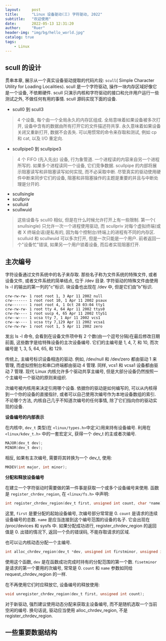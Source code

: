```yaml
---
layout:     post
title:      "Linux 设备驱动(三) 字符驱动, 2022"
subtitle:   "欢迎使用"
date:       2022-05-13 12:31:20
author:     "Ruer"
header-img: "img/bg/hello_world.jpg"
catalog: true
tags:
    - Linux
---
```


## scull 的设计

贯串本章, 展示从一个真实设备驱动提取的代码片段: `scull`( Simple Character Utility for Loading Localities). scull 是一个字符驱动, 操作一块内存区域好像它是一个设备, 不依赖硬件. scull 只演示内核和字符驱动的接口和允许用户运行一些测试之外, 不做任何有用的事情. scull 源码实现下面的设备.  

* scull0 到 scull3

> 4 个设备, 每个由一个全局永久的内存区组成. 全局意味着如果设备被多次打开, 设备中含有的数据由所有打开它的文件描述符共享. 永久意味着如果设备关闭又重新打开, 数据不会丢失. 可以用惯常的命令来存取和测试, 例如 cp 和 cat, 以及 I/O 重定向.

* scullpipe0 到 scullpipe3

> 4 个 FIFO (先入先出) 设备, 行为象管道. 一个进程读的内容来自另一个进程所写的. 如果多个进程读同一个设备, 它们竞争数据. scullpipe 的内部将展示阻塞读写和非阻塞读写如何实现, 而不必采取中断. 尽管真实的驱动使用硬件中断来同步它们的设备, 阻塞和非阻塞操作的主题是重要的并且与中断处理是分开的.  

* scullsingle
* scullpriv
* sculluid
* scullwuid

> 这些设备与 scull0 相似, 但是在什么时候允许打开上有一些限制. 第一个( snullsingle) 只允许一次一个进程使用驱动, 而 scullpriv 对每个虚拟终端(或者 X 终端会话)是私有的, 因为每个控制台/终端上的进程有不同的内存区.
sculluid 和 scullwuid 可以多次打开, 但是一次只能是一个用户. 前者返回一个"设备忙"错误, 如果另一个用户锁着设备, 而后者实现阻塞打开.  

## 主次编号

字符设备通过文件系统中的名子来存取. 那些名子称为文件系统的特殊文件, 或者设备文件, 或者文件系统的简单结点, 位于 /dev 目录. 字符驱动的特殊文件由使用ls -l 的输出的第一列的"c"标识. 块设备也出现在 /dev 中, 但是它们由"b"标识.  

```Shell
crw-rw-rw- 1 root root 1, 3 Apr 11 2002 null
crw------- 1 root root 10, 1 Apr 11 2002 psaux
crw------- 1 root root 4, 1 Oct 28 03:04 tty1
crw-rw-rw- 1 root tty 4, 64 Apr 11 2002 ttys0
crw-rw---- 1 root uucp 4, 65 Apr 11 2002 ttyS1
crw--w---- 1 vcsa tty 7, 1 Apr 11 2002 vcs1
crw--w---- 1 vcsa tty 7,129 Apr 11 2002 vcsa1
crw-rw-rw- 1 root root 1, 5 Apr 11 2002 zero
```

发出 ls -l 命令, 会看到在设备文件项中有 2 个数(由一个逗号分隔)在最后修改日期前面, 这些数字是给特殊设备的主次设备编号. 它们的主编号是 1, 4, 7, 和 10, 而次编号是 1, 3, 5, 64, 65, 和 129.  

传统上, 主编号标识设备相连的驱动. 例如, /dev/null 和 /dev/zero 都由驱动 1 来管理, 而虚拟控制台和串口终端都由驱动 4 管理. 同样, vcs1 和 vcsa1 设备都由驱动 7 管理. 现代 Linux 内核允许多个驱动共享主编号, 但是大部分设备仍然按照一个主编号一个驱动的原则来组织.

次编号被内核用来决定引用哪个设备. 依据你的驱动是如何编写的, 可以从内核得到一个你的设备的直接指针, 或者可以自己使用次编号作为本地设备数组的索引. 不论哪个方法, 内核自己几乎不知道次编号的任何事情, 除了它们指向你的驱动实现的设备.  

<b>设备编号的内部表示</b>

在内核中, `dev_t` 类型(在 `<linux/types.h>`中定义)用来持有设备编号. 利用在 `<linux/kdev_t.h>` 中的一套宏定义, 获得一个 dev_t 的主或者次编号.  

```C
MAJOR(dev_t dev);
MINOR(dev_t dev);
```

相反, 如果有主次编号, 需要将其转换为一个 dev_t, 使用:

```C
MKDEV(int major, int minor);
```

<b>分配和释放设备编号</b>

在建立一个字符驱动时需要做的第一件事是获取一个或多个设备编号来使用. 函数是 `register_chrdev_region`, 在 `<linux/fs.h>` 中声明:

```C
int register_chrdev_region(dev_t first, unsigned int count, char *name);
```

这里, `first` 是要分配的起始设备编号, 次编号部分常常是 0. `count` 是请求的连续设备编号的总数. `name` 是应当连接到这个编号范围的设备的名子. 它会出现在 /proc/devices 和 sysfs 中. 如果分配成功进行, register_chrdev_region 的返回值是 0. 出错的情况下, 返回一个负的错误码, 不能存取请求的区域.

也可以让内核动态分配一个主编号.  

```C
int alloc_chrdev_region(dev_t *dev, unsigned int firstminor, unsigned int count, char *name);
```

使用这个函数, `dev` 是在函数成功完成时持有的分配范围的第一个数. `fisetminor` 是请求的第一个要用的次编号, 常常是 0. `count` 和 `name` 参数如同给 request_chrdev_region 的一样.

在不再使用它们时应释放它, 设备编号的释放使用:

```C
void unregister_chrdev_region(dev_t first, unsigned int count);
```

对于新驱动, 强烈建议使用动态分配来获取主设备编号, 而不是随机选取一个当前空闲的编号. 换句话说, 驱动应当使用 alloc_chrdev_region, 不是 register_chrdev_region.  

## 一些重要数据结构

